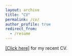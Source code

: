 ```yaml
---
layout: archive
title: "CV"
permalink: /cv/
author_profile: true
redirect_from:
  - /resume
---
```


[[Click here]](https://mengxiagao.github.io//files/CV_Mengxia_Gao_20200609.pdf) for my recent CV.
